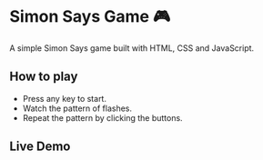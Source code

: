 # Simon Says Game 🎮
A simple Simon Says game built with HTML, CSS and JavaScript.

## How to play
- Press any key to start.
- Watch the pattern of flashes.
- Repeat the pattern by clicking the buttons.

## Live Demo


